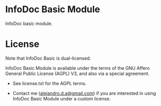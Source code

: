 InfoDoc Basic Module
====================

InfoDoc basic module.

License
=======

Note that InfoDoc Basic is dual-licensed.

InfoDoc Basic Module is available under the terms of the GNU Affero General Public License (AGPL) V3, and also via a special
agreement.
 
 - See license.txt for the AGPL terms.
 
 - Contact me (alejandro.d.a@gmail.com) if you are interested in using InfoDoc Basic Module under a custom license.
